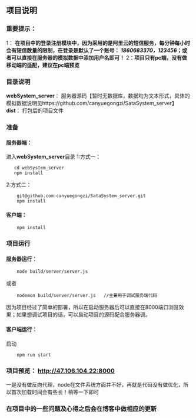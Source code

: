 ﻿## 项目说明
### **重要提示**：
1： **在项目中的登录注册模块中，因为采用的是阿里云的短信服务，每分钟每小时会有短信数量的限制，在登录是默认了一个账号： *1860683370，123456*；或者可以直接在服务器的模拟数据中添加用户名即可！**
2：**项目只有pc端，没有做移动端的适配，建议在pc端预览**
### **目录说明**
**webSystem_server**： 服务器源码【暂时无数据库，数据均为文本形式，具体的模拟数据说明见https://github.com/canyuegongzi/SataSystem_server】
**dist**： 打包后的项目文件
### 准备
#### **服务器端**：
进入**webSystem_server**目录
1:方式一：
```
   cd webSystem_server
   npm install
```
2:方式二：

```
    git@github.com:canyuegongzi/SataSystem_server.git
    npm install
```
#### **客户端**：
```
    npm install
```
### 项目运行
#### 服务器运行：
```
    node build/server/server.js
```
或者
```
    nodemon build/server/server.js   //主要用于调试服务端代码 
```
因为项目经过了简单的部署，所以在启动服务器后可以直接在8000端口浏览效果；如果想调试项目的话，可以启动项目的源码配合服务器调。
#### 客户端运行：
启动
```
    npm run start
```
### 项目预览： http://47.106.104.22:8000   
一是没有做反向代理，node在文件系统方面并不好，再就是代码没有做优化，所以首次加载时间会有些长！稍等一下即可
### **在项目中的一些问题及心得之后会在博客中做相应的更新**
